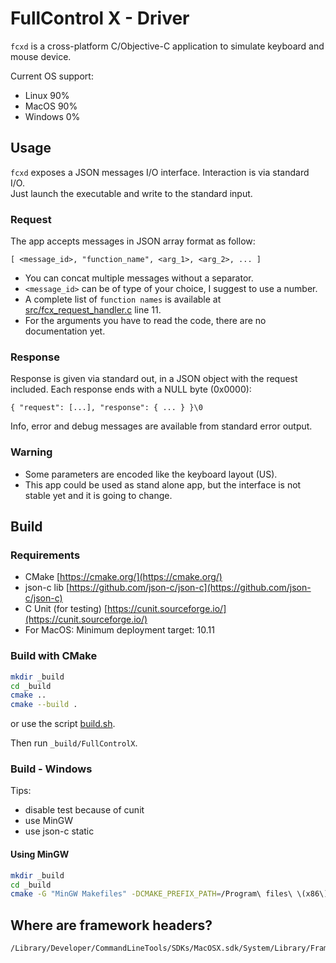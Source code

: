 # FullControl X - Driver

`fcxd` is a cross-platform C/Objective-C application to simulate keyboard and mouse device.  

Current OS support:

* Linux 90%
* MacOS 90%
* Windows 0%

## Usage

`fcxd` exposes a JSON messages I/O interface. Interaction is via standard I/O.  
Just launch the executable and write to the standard input.

### Request

The app accepts messages in JSON array format as follow:  

```
[ <message_id>, "function_name", <arg_1>, <arg_2>, ... ]
```

* You can concat multiple messages without a separator.
* `<message_id>` can be of type of your choice, I suggest to use a number.
* A complete list of `function names` is available at [src/fcx_request_handler.c](src/fcx_request_handler.c) line 11.
* For the arguments you have to read the code, there are no documentation yet.

### Response

Response is given via standard out, in a JSON object with the request included. Each response ends with a NULL byte (0x0000):
```
{ "request": [...], "response": { ... } }\0
```

Info, error and debug messages are available from standard error output.

### Warning

* Some parameters are encoded like the keyboard layout (US).
* This app could be used as stand alone app, but the interface is not stable yet and it is going to change.

## Build

### Requirements

* CMake [https://cmake.org/](https://cmake.org/)
* json-c lib [https://github.com/json-c/json-c](https://github.com/json-c/json-c)
* C Unit (for testing) [https://cunit.sourceforge.io/](https://cunit.sourceforge.io/)
* For MacOS: Minimum deployment target: 10.11

### Build with CMake

```bash
mkdir _build
cd _build
cmake ..
cmake --build .
```

or use the script [build.sh](build.sh).

Then run `_build/FullControlX`.

### Build - Windows

Tips:
- disable test because of cunit
- use MinGW
- use json-c static

#### Using MinGW

```sh
mkdir _build
cd _build
cmake -G "MinGW Makefiles" -DCMAKE_PREFIX_PATH=/Program\ files\ \(x86\)/json-c/lib/cmake
```

## Where are framework headers?

```
/Library/Developer/CommandLineTools/SDKs/MacOSX.sdk/System/Library/Frameworks
```

